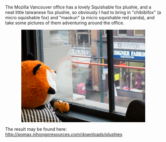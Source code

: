 The Mozilla Vancouver office has a lovely Squishable fox plushie, and a neat little taiwanese fox plushie, so obviously I had to bring in "chibibifox" (a micro squishable fox) and "maokun" (a micro squishable red panda), and take some pictures of them adventuring around the office.

<a href="gh-weblog/images/dscf0475.jpg"><img src="gh-weblog/images/dscf0475.jpg" width="400px" height="300px" style="display:block; width:400px; height:300px; margin:auto;"></a>

The  result may be found here: http://pomax.nihongoresources.com/downloads/plushies